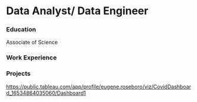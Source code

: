 # Data Analyst/ Data Engineer

### Education
Associate of Science

### Work Experience



### Projects
https://public.tableau.com/app/profile/eugene.roseboro/viz/CovidDashboard_16534864035060/Dashboard1
